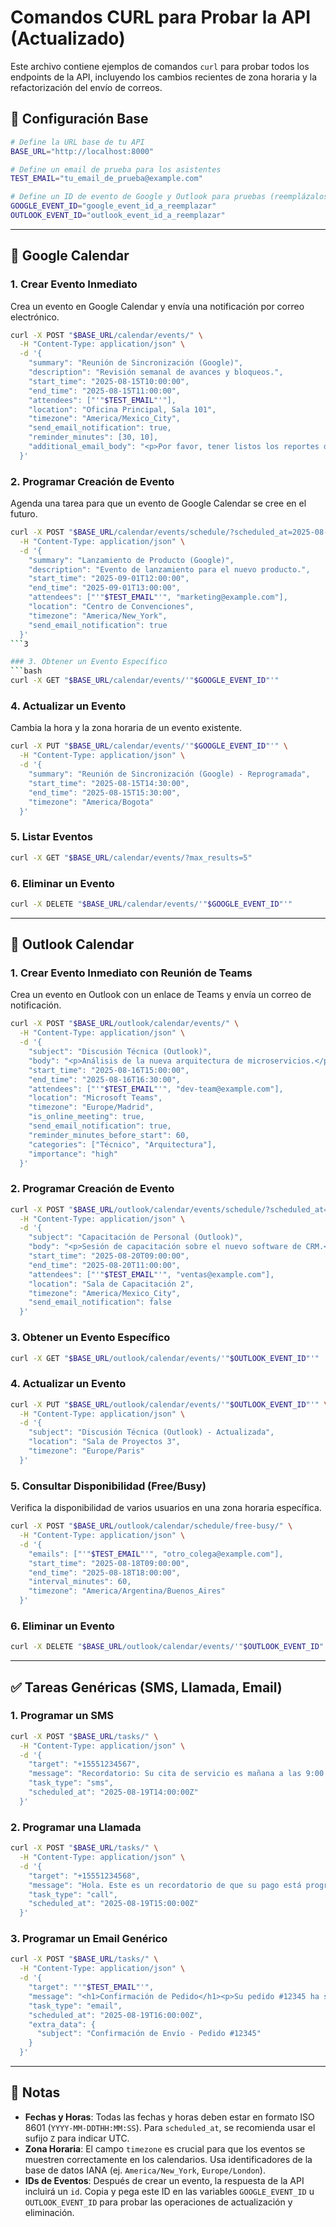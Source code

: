 # Comandos CURL para Probar la API (Actualizado)

Este archivo contiene ejemplos de comandos `curl` para probar todos los endpoints de la API, incluyendo los cambios recientes de zona horaria y la refactorización del envío de correos.

## 🔧 Configuración Base
```bash
# Define la URL base de tu API
BASE_URL="http://localhost:8000"

# Define un email de prueba para los asistentes
TEST_EMAIL="tu_email_de_prueba@example.com"

# Define un ID de evento de Google y Outlook para pruebas (reemplázalos con IDs reales después de crear un evento)
GOOGLE_EVENT_ID="google_event_id_a_reemplazar"
OUTLOOK_EVENT_ID="outlook_event_id_a_reemplazar"
```

---

## 📅 Google Calendar

### 1. Crear Evento Inmediato
Crea un evento en Google Calendar y envía una notificación por correo electrónico.
```bash
curl -X POST "$BASE_URL/calendar/events/" \
  -H "Content-Type: application/json" \
  -d '{
    "summary": "Reunión de Sincronización (Google)",
    "description": "Revisión semanal de avances y bloqueos.",
    "start_time": "2025-08-15T10:00:00",
    "end_time": "2025-08-15T11:00:00",
    "attendees": ["'"$TEST_EMAIL"'"],
    "location": "Oficina Principal, Sala 101",
    "timezone": "America/Mexico_City",
    "send_email_notification": true,
    "reminder_minutes": [30, 10],
    "additional_email_body": "<p>Por favor, tener listos los reportes de la semana.</p>"
  }'
```

### 2. Programar Creación de Evento
Agenda una tarea para que un evento de Google Calendar se cree en el futuro.
```bash
curl -X POST "$BASE_URL/calendar/events/schedule/?scheduled_at=2025-08-14T18:00:00Z" \
  -H "Content-Type: application/json" \
  -d '{
    "summary": "Lanzamiento de Producto (Google)",
    "description": "Evento de lanzamiento para el nuevo producto.",
    "start_time": "2025-09-01T12:00:00",
    "end_time": "2025-09-01T13:00:00",
    "attendees": ["'"$TEST_EMAIL"'", "marketing@example.com"],
    "location": "Centro de Convenciones",
    "timezone": "America/New_York",
    "send_email_notification": true
  }'
```3

### 3. Obtener un Evento Específico
```bash
curl -X GET "$BASE_URL/calendar/events/'"$GOOGLE_EVENT_ID"'"
```

### 4. Actualizar un Evento
Cambia la hora y la zona horaria de un evento existente.
```bash
curl -X PUT "$BASE_URL/calendar/events/'"$GOOGLE_EVENT_ID"'" \
  -H "Content-Type: application/json" \
  -d '{
    "summary": "Reunión de Sincronización (Google) - Reprogramada",
    "start_time": "2025-08-15T14:30:00",
    "end_time": "2025-08-15T15:30:00",
    "timezone": "America/Bogota"
  }'
```

### 5. Listar Eventos
```bash
curl -X GET "$BASE_URL/calendar/events/?max_results=5"
```

### 6. Eliminar un Evento
```bash
curl -X DELETE "$BASE_URL/calendar/events/'"$GOOGLE_EVENT_ID"'"
```

---

## 📘 Outlook Calendar

### 1. Crear Evento Inmediato con Reunión de Teams
Crea un evento en Outlook con un enlace de Teams y envía un correo de notificación.
```bash
curl -X POST "$BASE_URL/outlook/calendar/events/" \
  -H "Content-Type: application/json" \
  -d '{
    "subject": "Discusión Técnica (Outlook)",
    "body": "<p>Análisis de la nueva arquitectura de microservicios.</p>",
    "start_time": "2025-08-16T15:00:00",
    "end_time": "2025-08-16T16:30:00",
    "attendees": ["'"$TEST_EMAIL"'", "dev-team@example.com"],
    "location": "Microsoft Teams",
    "timezone": "Europe/Madrid",
    "is_online_meeting": true,
    "send_email_notification": true,
    "reminder_minutes_before_start": 60,
    "categories": ["Técnico", "Arquitectura"],
    "importance": "high"
  }'
```

### 2. Programar Creación de Evento
```bash
curl -X POST "$BASE_URL/outlook/calendar/events/schedule/?scheduled_at=2025-08-15T10:00:00Z" \
  -H "Content-Type: application/json" \
  -d '{
    "subject": "Capacitación de Personal (Outlook)",
    "body": "<p>Sesión de capacitación sobre el nuevo software de CRM.</p>",
    "start_time": "2025-08-20T09:00:00",
    "end_time": "2025-08-20T11:00:00",
    "attendees": ["'"$TEST_EMAIL"'", "ventas@example.com"],
    "location": "Sala de Capacitación 2",
    "timezone": "America/Mexico_City",
    "send_email_notification": false
  }'
```

### 3. Obtener un Evento Específico
```bash
curl -X GET "$BASE_URL/outlook/calendar/events/'"$OUTLOOK_EVENT_ID"'"
```

### 4. Actualizar un Evento
```bash
curl -X PUT "$BASE_URL/outlook/calendar/events/'"$OUTLOOK_EVENT_ID"'" \
  -H "Content-Type: application/json" \
  -d '{
    "subject": "Discusión Técnica (Outlook) - Actualizada",
    "location": "Sala de Proyectos 3",
    "timezone": "Europe/Paris"
  }'
```

### 5. Consultar Disponibilidad (Free/Busy)
Verifica la disponibilidad de varios usuarios en una zona horaria específica.
```bash
curl -X POST "$BASE_URL/outlook/calendar/schedule/free-busy/" \
  -H "Content-Type: application/json" \
  -d '{
    "emails": ["'"$TEST_EMAIL"'", "otro_colega@example.com"],
    "start_time": "2025-08-18T09:00:00",
    "end_time": "2025-08-18T18:00:00",
    "interval_minutes": 60,
    "timezone": "America/Argentina/Buenos_Aires"
  }'
```

### 6. Eliminar un Evento
```bash
curl -X DELETE "$BASE_URL/outlook/calendar/events/'"$OUTLOOK_EVENT_ID"'"
```

---

## ✅ Tareas Genéricas (SMS, Llamada, Email)

### 1. Programar un SMS
```bash
curl -X POST "$BASE_URL/tasks/" \
  -H "Content-Type: application/json" \
  -d '{
    "target": "+15551234567",
    "message": "Recordatorio: Su cita de servicio es mañana a las 9:00 AM.",
    "task_type": "sms",
    "scheduled_at": "2025-08-19T14:00:00Z"
  }'
```

### 2. Programar una Llamada
```bash
curl -X POST "$BASE_URL/tasks/" \
  -H "Content-Type: application/json" \
  -d '{
    "target": "+15551234568",
    "message": "Hola. Este es un recordatorio de que su pago está programado para mañana. Gracias.",
    "task_type": "call",
    "scheduled_at": "2025-08-19T15:00:00Z"
  }'
```

### 3. Programar un Email Genérico
```bash
curl -X POST "$BASE_URL/tasks/" \
  -H "Content-Type: application/json" \
  -d '{
    "target": "'"$TEST_EMAIL"'",
    "message": "<h1>Confirmación de Pedido</h1><p>Su pedido #12345 ha sido enviado.</p>",
    "task_type": "email",
    "scheduled_at": "2025-08-19T16:00:00Z",
    "extra_data": {
      "subject": "Confirmación de Envío - Pedido #12345"
    }
  }'
```

---

## 📝 Notas
*   **Fechas y Horas**: Todas las fechas y horas deben estar en formato ISO 8601 (`YYYY-MM-DDTHH:MM:SS`). Para `scheduled_at`, se recomienda usar el sufijo `Z` para indicar UTC.
*   **Zona Horaria**: El campo `timezone` es crucial para que los eventos se muestren correctamente en los calendarios. Usa identificadores de la base de datos IANA (ej. `America/New_York`, `Europe/London`).
*   **IDs de Eventos**: Después de crear un evento, la respuesta de la API incluirá un `id`. Copia y pega este ID en las variables `GOOGLE_EVENT_ID` u `OUTLOOK_EVENT_ID` para probar las operaciones de actualización y eliminación.

